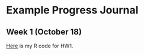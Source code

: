 # Example Progress Journal

## Week 1 (October 18)

[Here](files/hw1gizemkurtbay_ie582.html) is my R code for HW1. 